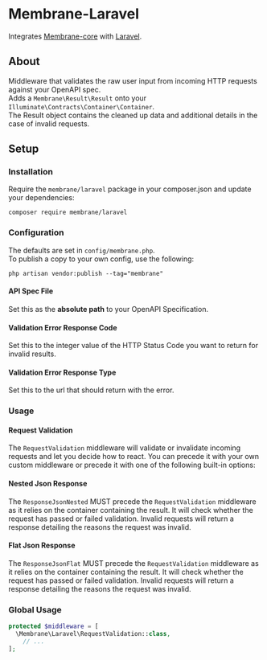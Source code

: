 # Membrane-Laravel

Integrates [Membrane-core](https://github.com/membrane-php/membrane-core) with [Laravel](https://laravel.com/).

## About

Middleware that validates the raw user input from incoming HTTP requests against your OpenAPI spec.  
Adds a `Membrane\Result\Result` onto your `Illuminate\Contracts\Container\Container`.  
The Result object contains the cleaned up data and additional details in the case of invalid requests.

## Setup

### Installation

Require the `membrane/laravel` package in your composer.json and update your dependencies:

```text
composer require membrane/laravel
```

### Configuration

The defaults are set in `config/membrane.php`.  
To publish a copy to your own config, use the following:

```text
php artisan vendor:publish --tag="membrane"
```

#### API Spec File

Set this as the **absolute path** to your OpenAPI Specification.

#### Validation Error Response Code

Set this to the integer value of the HTTP Status Code you want to return for invalid results.

#### Validation Error Response Type

Set this to the url that should return with the error.

### Usage

#### Request Validation

The `RequestValidation` middleware will validate or invalidate incoming requests and let you decide how to react.
You can precede it with your own custom middleware or precede it with one of the following built-in options:

#### Nested Json Response

The `ResponseJsonNested` MUST precede the `RequestValidation` middleware
as it relies on the container containing the result.
It will check whether the request has passed or failed validation.
Invalid requests will return a response detailing the reasons the request was invalid.

#### Flat Json Response

The `ResponseJsonFlat` MUST precede the `RequestValidation` middleware
as it relies on the container containing the result.
It will check whether the request has passed or failed validation.
Invalid requests will return a response detailing the reasons the request was invalid.

### Global Usage

```php
protected $middleware = [
  \Membrane\Laravel\RequestValidation::class,
    // ...
];
```
